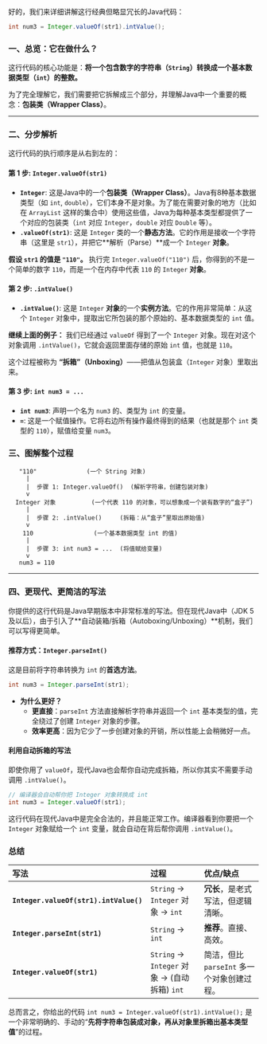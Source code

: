 好的，我们来详细讲解这行经典但略显冗长的Java代码：

```java
int num3 = Integer.valueOf(str1).intValue();
```

### 一、总览：它在做什么？

这行代码的核心功能是：**将一个包含数字的字符串（`String`）转换成一个基本数据类型（`int`）的整数。**

为了完全理解它，我们需要把它拆解成三个部分，并理解Java中一个重要的概念：**包装类（Wrapper Class）**。

---

### 二、分步解析

这行代码的执行顺序是从右到左的：

#### **第 1 步: `Integer.valueOf(str1)`**

*   **`Integer`**: 这是Java中的一个**包装类（Wrapper Class）**。Java有8种基本数据类型（如 `int`, `double`），它们本身不是对象。为了能在需要对象的地方（比如在 `ArrayList` 这样的集合中）使用这些值，Java为每种基本类型都提供了一个对应的包装类（`int` 对应 `Integer`，`double` 对应 `Double` 等）。
*   **`.valueOf(str1)`**: 这是 `Integer` 类的一个**静态方法**。它的作用是接收一个字符串（这里是 `str1`），并把它**解析（Parse）**成一个 `Integer` **对象**。

**假设 `str1` 的值是 `"110"`。**
执行完 `Integer.valueOf("110")` 后，你得到的不是一个简单的数字 `110`，而是一个在内存中代表 `110` 的 `Integer` **对象**。

#### **第 2 步: `.intValue()`**

*   **`.intValue()`**: 这是 `Integer` **对象**的一个**实例方法**。它的作用非常简单：从这个 `Integer` 对象中，提取出它所包装的那个原始的、基本数据类型的 `int` 值。

**继续上面的例子：**
我们已经通过 `valueOf` 得到了一个 `Integer` 对象。现在对这个对象调用 `.intValue()`，它就会返回里面存储的原始 `int` 值，也就是 `110`。

这个过程被称为 **“拆箱”（Unboxing）**——把值从包装盒（`Integer` 对象）里取出来。

#### **第 3 步: `int num3 = ...`**

*   **`int num3`**: 声明一个名为 `num3` 的、类型为 `int` 的变量。
*   **`=`**: 这是一个赋值操作。它将右边所有操作最终得到的结果（也就是那个 `int` 类型的 `110`），赋值给变量 `num3`。

### 三、图解整个过程

```
   "110"              (一个 String 对象)
     |
     |  步骤 1: Integer.valueOf()  (解析字符串，创建包装对象)
     v
  Integer 对象          (一个代表 110 的对象，可以想象成一个装有数字的“盒子”)
     |
     |  步骤 2: .intValue()     (拆箱：从“盒子”里取出原始值)
     v
    110                 (一个基本数据类型 int 的值)
     |
     |  步骤 3: int num3 = ...  (将值赋给变量)
     v
   num3 = 110
```

---

### 四、更现代、更简洁的写法

你提供的这行代码是Java早期版本中非常标准的写法。但在现代Java中（JDK 5及以后），由于引入了**自动装箱/拆箱（Autoboxing/Unboxing）**机制，我们可以写得更简单。

#### **推荐方式：`Integer.parseInt()`**

这是目前将字符串转换为 `int` 的**首选方法**。

```java
int num3 = Integer.parseInt(str1);
```

*   **为什么更好？**
    *   **更直接**：`parseInt` 方法直接解析字符串并返回一个 `int` 基本类型的值，完全绕过了创建 `Integer` 对象的步骤。
    *   **效率更高**：因为它少了一步创建对象的开销，所以性能上会稍微好一点。

#### **利用自动拆箱的写法**

即使你用了 `valueOf`，现代Java也会帮你自动完成拆箱，所以你其实不需要手动调用 `.intValue()`。

```java
// 编译器会自动帮你把 Integer 对象转换成 int
int num3 = Integer.valueOf(str1);
```
这行代码在现代Java中是完全合法的，并且能正常工作。编译器看到你要把一个 `Integer` 对象赋给一个 `int` 变量，就会自动在背后帮你调用 `.intValue()`。

### 总结

| 写法 | 过程 | 优点/缺点 |
| :--- | :--- | :--- |
| **`Integer.valueOf(str1).intValue()`** | `String` -> `Integer` 对象 -> `int` | **冗长**，是老式写法，但逻辑清晰。 |
| **`Integer.parseInt(str1)`** | `String` -> `int` | **推荐**。直接、高效。 |
| **`Integer.valueOf(str1)`** | `String` -> `Integer` 对象 -> (自动拆箱) `int` | 简洁，但比 `parseInt` 多一个对象创建过程。 |

总而言之，你给出的代码 `int num3 = Integer.valueOf(str1).intValue();` 是一个非常明确的、手动的“**先将字符串包装成对象，再从对象里拆箱出基本类型值**”的过程。